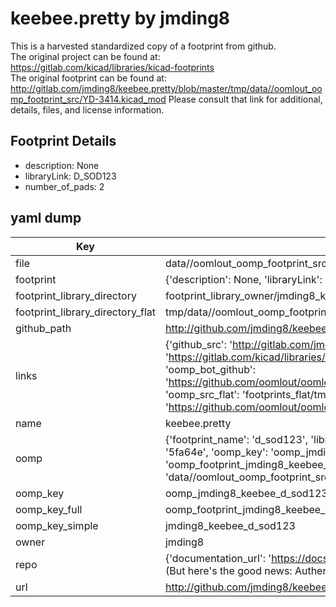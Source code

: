 # keebee.pretty by jmding8  
This is a harvested standardized copy of a footprint from github.  
The original project can be found at:  
https://gitlab.com/kicad/libraries/kicad-footprints  
The original footprint can be found at:
http://gitlab.com/jmding8/keebee.pretty/blob/master/tmp/data//oomlout_oomp_footprint_src/YD-3414.kicad_mod
Please consult that link for additional, details, files, and license information.  
## Footprint Details
* description: None  
* libraryLink: D_SOD123  
* number_of_pads: 2  
## yaml dump  
| Key | Value |  
| --- | --- |  
| file | data//oomlout_oomp_footprint_src/keebee.pretty/D_SOD123.kicad_mod |  
| footprint | {'description': None, 'libraryLink': 'D_SOD123', 'number_of_pads': 2} |  
| footprint_library_directory | footprint_library_owner/jmding8_keebee.pretty |  
| footprint_library_directory_flat | tmp/data//oomlout_oomp_footprint_src/footprints_flat/jmding8_keebee_d_sod123/working |  
| github_path | http://github.com/jmding8/keebee.pretty/blob/master/tmp/data//oomlout_oomp_footprint_src/D_SOD123.kicad_mod |  
| links | {'github_src': 'http://gitlab.com/jmding8/keebee.pretty/blob/master/tmp/data//oomlout_oomp_footprint_src/YD-3414.kicad_mod', 'github_src_repo': 'https://gitlab.com/kicad/libraries/kicad-footprints', 'oomp_bot': 'tmp/data//oomlout_oomp_footprint_src/footprints/jmding8_keebee_d_sod123/working', 'oomp_bot_github': 'https://github.com/oomlout/oomlout_oomp_footprint_bot/tree/main/tmp/data//oomlout_oomp_footprint_src/footprints/jmding8_keebee_d_sod123/working', 'oomp_src_flat': 'footprints_flat/tmp/data//oomlout_oomp_footprint_src/footprints_flat/jmding8_keebee_d_sod123/working', 'oomp_src_flat_github': 'https://github.com/oomlout/oomlout_oomp_footprint_src/tree/main/tmp/data//oomlout_oomp_footprint_src/footprints_flat/jmding8_keebee_d_sod123/working'} |  
| name | keebee.pretty |  
| oomp | {'footprint_name': 'd_sod123', 'library_name': 'keebee', 'md5': '5fa64e719316d51c17cc41e2c27bca8f', 'md5_10': '5fa64e7193', 'md5_5': '5fa64', 'md5_6': '5fa64e', 'oomp_key': 'oomp_jmding8_keebee_d_sod123', 'oomp_key_extra': 'oomp_footprint_jmding8_keebee_d_sod123', 'oomp_key_full': 'oomp_footprint_jmding8_keebee_d_sod123_5fa64e', 'oomp_key_simple': 'jmding8_keebee_d_sod123', 'original_filename': 'data//oomlout_oomp_footprint_src/keebee.pretty/D_SOD123.kicad_mod', 'owner_name': 'jmding8'} |  
| oomp_key | oomp_jmding8_keebee_d_sod123 |  
| oomp_key_full | oomp_footprint_jmding8_keebee_d_sod123 |  
| oomp_key_simple | jmding8_keebee_d_sod123 |  
| owner | jmding8 |  
| repo | {'documentation_url': 'https://docs.github.com/rest/overview/resources-in-the-rest-api#rate-limiting', 'message': "API rate limit exceeded for 84.66.142.224. (But here's the good news: Authenticated requests get a higher rate limit. Check out the documentation for more details.)"} |  
| url | http://github.com/jmding8/keebee.pretty |  

